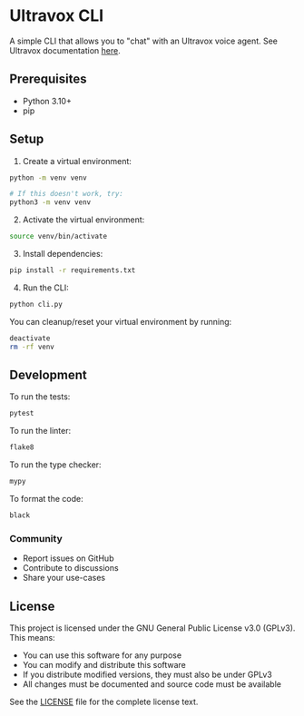 # Ultravox CLI

A simple CLI that allows you to "chat" with an Ultravox voice agent. See Ultravox documentation [here](https://www.ultravox.ai/).

## Prerequisites

- Python 3.10+
- pip

## Setup

1. Create a virtual environment:

```bash
python -m venv venv

# If this doesn't work, try:
python3 -m venv venv
```

2. Activate the virtual environment:

```bash
source venv/bin/activate
```

3. Install dependencies:

```bash
pip install -r requirements.txt
```

4. Run the CLI:

```bash
python cli.py
```

You can cleanup/reset your virtual environment by running:

```bash
deactivate
rm -rf venv
```

## Development

To run the tests:

```bash
pytest
```

To run the linter:

```bash
flake8
```

To run the type checker:

```bash
mypy
```

To format the code:

```bash
black
```

### Community

- Report issues on GitHub
- Contribute to discussions
- Share your use-cases

## License

This project is licensed under the GNU General Public License v3.0 (GPLv3). This means:

- You can use this software for any purpose
- You can modify and distribute this software
- If you distribute modified versions, they must also be under GPLv3
- All changes must be documented and source code must be available

See the [LICENSE](LICENSE) file for the complete license text.
